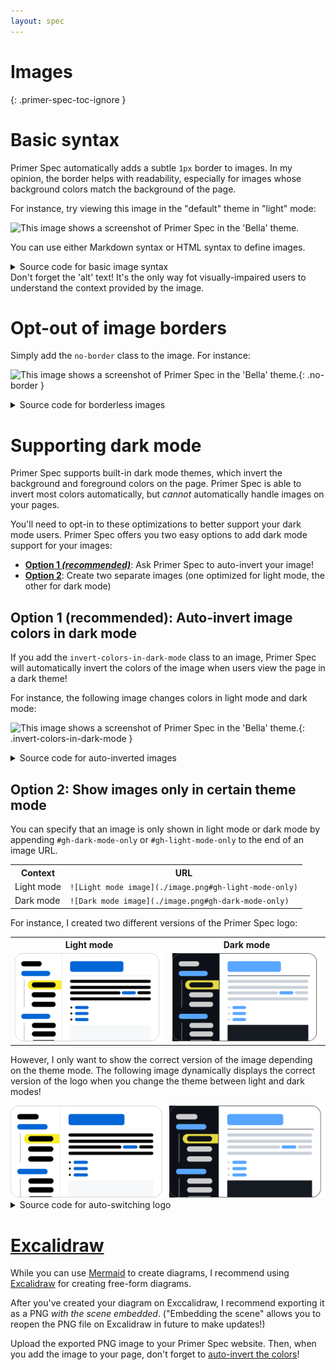 ```yaml
---
layout: spec
---
```


# Images
{: .primer-spec-toc-ignore }

# Basic syntax

Primer Spec automatically adds a subtle `1px` border to images. In my opinion, the border helps with readability, especially for images whose background colors match the background of the page.

For instance, try viewing this image in the "default" theme in "light" mode:

![This image shows a screenshot of Primer Spec in the 'Bella' theme.](https://drive.google.com/uc?export=view&id=1_QPsSGlXKjfqY-3TUbsXej5isOZypK7U)

You can use either Markdown syntax or HTML syntax to define images.

<details mardown="1">
<summary>Source code for basic image syntax</summary>

<pre data-title="Basic image syntax">
Markdown syntax:
![This image shows a screenshot of Primer Spec in the 'Bella' theme.](./screenshot.png)

Equivalent HTML syntax:
&lt;img
  src="./screenshot.png"
  alt="This image shows a screenshot of Primer Spec in the 'Bella' theme." /&gt;
</pre>
</details>

<div class="primer-spec-callout warning" markdown="1">
Don't forget the 'alt' text! It's the only way fot visually-impaired users to understand the context provided by the image.
</div>

# Opt-out of image borders

Simply add the `no-border` class to the image. For instance:

![This image shows a screenshot of Primer Spec in the 'Bella' theme.](https://drive.google.com/uc?export=view&id=1_QPsSGlXKjfqY-3TUbsXej5isOZypK7U){: .no-border }

<details mardown="1">
<summary>Source code for borderless images</summary>

<pre data-title="Auto-inverted image syntax">
Markdown syntax:
![This image shows a screenshot of Primer Spec in the 'Bella' theme.](./screenshot.png){: .no-border }

Equivalent HTML syntax:
&lt;img
  src="./screenshot.png"
  alt="This image shows a screenshot of Primer Spec in the 'Bella' theme."
  class="no-border" /&gt;
</pre>
</details>

# Supporting dark mode

Primer Spec supports built-in dark mode themes, which invert the background and foreground colors on the page. Primer Spec is able to invert most colors automatically, but *cannot* automatically handle images on your pages.

You'll need to opt-in to these optimizations to better support your dark mode users. Primer Spec offers you two easy options to add dark mode support for your images:

- [**Option 1 *(recommended)***](#option-1-recommended-auto-invert-image-colors-in-dark-mode): Ask Primer Spec to auto-invert your image!
- [**Option 2**](#option-2-show-images-only-in-certain-theme-mode): Create two separate images (one optimized for light mode, the other for dark mode)

## Option 1 (recommended): Auto-invert image colors in dark mode

If you add the `invert-colors-in-dark-mode` class to an image, Primer Spec will automatically invert the colors of the image when users view the page in a dark theme!

For instance, the following image changes colors in light mode and dark mode:

![This image shows a screenshot of Primer Spec in the 'Bella' theme.](https://drive.google.com/uc?export=view&id=1_QPsSGlXKjfqY-3TUbsXej5isOZypK7U){: .invert-colors-in-dark-mode }

<details mardown="1">
<summary>Source code for auto-inverted images</summary>

<pre data-title="Auto-inverted image syntax">
Markdown syntax:
![This image shows a screenshot of Primer Spec in the 'Bella' theme.](./screenshot.png){: .invert-colors-in-dark-mode }

Equivalent HTML syntax:
&lt;img
  src="./screenshot.png"
  alt="This image shows a screenshot of Primer Spec in the 'Bella' theme."
  class="invert-colors-in-dark-mode" /&gt;
</pre>
</details>

## Option 2: Show images only in certain theme mode

You can specify that an image is only shown in light mode or dark mode by appending `#gh-dark-mode-only` or `#gh-light-mode-only` to the end of an image URL.

<table>
<tr><th>Context</th><th>URL</th></tr>
<tr>
  <td>Light mode</td>
  <td><code>![Light mode image](./image.png#gh-light-mode-only)</code></td>
</tr>
<tr>
  <td>Dark mode</td>
  <td><code>![Dark mode image](./image.png#gh-dark-mode-only)</code></td>
</tr>
</table>

For instance, I created two different versions of the Primer Spec logo:

<table>
<tr><th>Light mode</th><th>Dark mode</th></tr>
<tr>
  <td><img src="./logo-light.svg" alt="Light mode version of Primer Spec logo" width="250em" class="no-border" /></td>
  <td><img src="./logo-dark.svg" alt="Dark mode version of Primer Spec logo" width="250em" class="no-border" /></td>
</tr>
</table>

However, I only want to show the correct version of the image depending on the theme mode. The following image dynamically displays the correct version of the logo when you change the theme between light and dark modes!

<img src="./logo-light.svg#gh-light-mode-only" alt="Light mode version of Primer Spec logo" width="250em" class="no-border" />
<img src="./logo-dark.svg#gh-dark-mode-only" alt="Dark mode version of Primer Spec logo" width="250em" class="no-border" />

<details mardown="1">
<summary>Source code for auto-switching logo</summary>

<pre data-title="Auto-switching logo syntax">
Markdown syntax:
![Light mode version of Primer Spec logo](./logo-light.svg#gh-light-mode-only)
![Dark mode version of Primer Spec logo](./logo-dark.svg#gh-dark-mode-only)

Equivalent HTML syntax:
&lt;img
  src="./logo-light.svg#gh-light-mode-only"
  alt="Light mode version of Primer Spec logo" /&gt;
&lt;img
  src="./logo-dark.svg#gh-dark-mode-only"
  alt="Dark mode version of Primer Spec logo" /&gt;
</pre>
</details>

# [Excalidraw](https://excalidraw.com)

While you can use [Mermaid](https://eecs485staff.github.io/primer-spec/demo/mermaid-diagrams.html) to create diagrams, I recommend using [Excalidraw](https://excalidraw.com) for creating free-form diagrams.

After you've created your diagram on Exccalidraw, I recommend exporting it as a PNG *with the scene embedded*. ("Embedding the scene" allows you to reopen the PNG file on Excalidraw in future to make updates!)

Upload the exported PNG image to your Primer Spec website. Then, when you add the image to your page, don't forget to [auto-invert the colors](#auto-invert-colors-in-dark-mode)!
